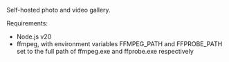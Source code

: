 Self-hosted photo and video gallery.

Requirements:
* Node.js v20
* ffmpeg, with environment variables FFMPEG_PATH and FFPROBE_PATH set to the full path of ffmpeg.exe and ffprobe.exe respectively

